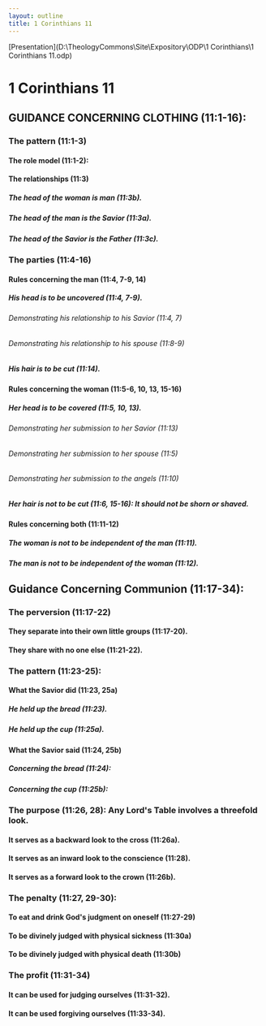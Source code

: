 ```yaml
---
layout: outline
title: 1 Corinthians 11
---
```

[Presentation](D:\TheologyCommons\Site\Expository\ODP\1 Corinthians\1 Corinthians 11.odp)
# 1 Corinthians 11 
## GUIDANCE CONCERNING CLOTHING (11:1-16): 
###  The pattern (11:1-3) 
####  The role model (11:1-2): 
####  The relationships (11:3) 
#####  The head of the woman is man (11:3b). 
#####  The head of the man is the Savior (11:3a). 
#####  The head of the Savior is the Father (11:3c). 
###  The parties (11:4-16) 
####  Rules concerning the man (11:4, 7-9, 14) 
#####  His head is to be uncovered (11:4, 7-9). 
######  Demonstrating his relationship to his Savior (11:4, 7) 
######  Demonstrating his relationship to his spouse (11:8-9) 
#####  His hair is to be cut (11:14). 
####  Rules concerning the woman (11:5-6, 10, 13, 15-16) 
#####  Her head is to be covered (11:5, 10, 13). 
######  Demonstrating her submission to her Savior (11:13) 
######  Demonstrating her submission to her spouse (11:5) 
######  Demonstrating her submission to the angels (11:10) 
#####  Her hair is not to be cut (11:6, 15-16): It should not be shorn or shaved. 
####  Rules concerning both (11:11-12) 
#####  The woman is not to be independent of the man (11:11). 
#####  The man is not to be independent of the woman (11:12). 
## Guidance Concerning Communion (11:17-34): 
###  The perversion (11:17-22) 
####  They separate into their own little groups (11:17-20). 
####  They share with no one else (11:21-22). 
###  The pattern (11:23-25): 
####  What the Savior did (11:23, 25a) 
#####  He held up the bread (11:23). 
#####  He held up the cup (11:25a). 
####  What the Savior said (11:24, 25b) 
#####  Concerning the bread (11:24): 
#####  Concerning the cup (11:25b): 
###  The purpose (11:26, 28): Any Lord\'s Table involves a threefold look. 
####  It serves as a backward look to the cross (11:26a). 
####  It serves as an inward look to the conscience (11:28). 
####  It serves as a forward look to the crown (11:26b). 
###  The penalty (11:27, 29-30): 
####  To eat and drink God\'s judgment on oneself (11:27-29) 
####  To be divinely judged with physical sickness (11:30a) 
####  To be divinely judged with physical death (11:30b) 
###  The profit (11:31-34) 
####  It can be used for judging ourselves (11:31-32). 
####  It can be used forgiving ourselves (11:33-34). 
